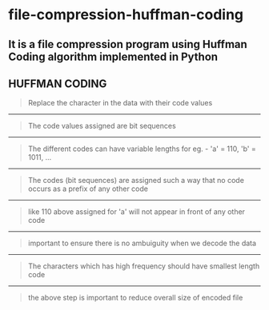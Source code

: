 # file-compression-huffman-coding
It is a file compression program using Huffman Coding algorithm implemented in Python
---
## HUFFMAN CODING
> Replace the character in the data with their code values
---
> The code values assigned are bit sequences
---
> The different codes can have variable lengths for eg. - 'a' = 110, 'b' = 1011, ...
---
> The codes (bit sequences) are assigned such a way that no code occurs as a prefix of any other code
---
> like 110 above assigned for 'a' will not appear in front of any other code
---
> important to ensure there is no ambuiguity when we decode the data
---
> The characters which has high frequency should have smallest length code
---
> the above step is important to reduce overall size of encoded file
  
